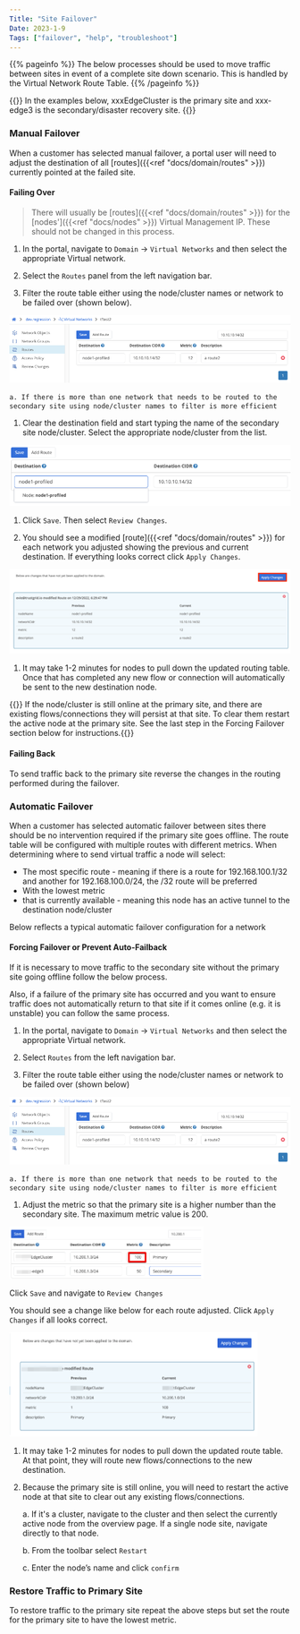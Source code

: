 ```yaml
---
Title: "Site Failover"
Date: 2023-1-9
Tags: ["failover", "help", "troubleshoot"]
---
```


{{% pageinfo %}}
The below processes should be used to move traffic between sites in event of a complete site down scenario. This is handled by the Virtual Network Route Table.
{{% /pageinfo %}}

{{<alert>}} In the examples below, xxxEdgeCluster is the primary site and xxx-edge3 is the secondary/disaster recovery site. {{</alert>}}

### Manual Failover

When a customer has selected manual failover, a portal user will need to adjust the destination of all [routes]({{<ref "docs/domain/routes" >}}) currently pointed at the failed site.

#### Failing Over

> There will usually be [routes]({{<ref "docs/domain/routes" >}}) for the [nodes']({{<ref "docs/nodes" >}}) Virtual Management IP. These should not be changed in this process.

1. In the portal, navigate to `Domain` → `Virtual Networks` and then select the appropriate Virtual network.

2. Select the `Routes` panel from the left navigation bar.

3. Filter the route table either using the node/cluster names or network to be failed over (shown below).

![img](route-table.png)

    a. If there is more than one network that needs to be routed to the secondary site using node/cluster names to filter is more efficient

1. Clear the destination field and start typing the name of the secondary site node/cluster. Select the appropriate node/cluster from the list.

![img](destination-field.png)

1. Click `Save`. Then select `Review Changes`.

2. You should see a modified [route]({{<ref "docs/domain/routes" >}}) for each network you adjusted showing the previous and current destination. If everything looks correct click `Apply Changes`.

![img](apply-changes.png)

1. It may take 1-2 minutes for nodes to pull down the updated routing table. Once that has completed any new flow or connection will automatically be sent to the new destination node.

{{<alert>}} If the node/cluster is still online at the primary site, and there are existing flows/connections they will persist at that site. To clear them restart the active node at the primary site. See the last step in the Forcing Failover section below for instructions.{{</alert>}}

#### Failing Back

To send traffic back to the primary site reverse the changes in the routing performed during the failover.

### Automatic Failover

When a customer has selected automatic failover between sites there should be no intervention required if the primary site goes offline. The route table will be configured with multiple routes with different metrics. When determining where to send virtual traffic a node will select:

- The most specific route - meaning if there is a route for 192.168.100.1/32 and another for 192.168.100.0/24, the /32 route will be preferred
- With the lowest metric
- that is currently available - meaning this node has an active tunnel to the destination node/cluster

Below reflects a typical automatic failover configuration for a network

#### Forcing Failover or Prevent Auto-Failback

If it is necessary to move traffic to the secondary site without the primary site going offline follow the below process.

Also, if a failure of the primary site has occurred and you want to ensure traffic does not automatically return to that site if it comes online (e.g. it is unstable) you can follow the same process.

1. In the portal, navigate to `Domain` → `Virtual Networks` and then select the appropriate Virtual network.

2. Select `Routes` from the left navigation bar.

3. Filter the route table either using the node/cluster names or network to be failed over (shown below)

![img](route-table.png)

    a. If there is more than one network that needs to be routed to the secondary site using node/cluster names to filter is more efficient

1. Adjust the metric so that the primary site is a higher number than the secondary site. The maximum metric value is 200.

![img](metric.png)

Click `Save` and navigate to `Review Changes`

You should see a change like below for each route adjusted. Click `Apply Changes` if all looks correct.

![img](apply-changes-metric.png)

1. It may take 1-2 minutes for nodes to pull down the updated route table. At that point, they will route new flows/connections to the new destination.

2. Because the primary site is still online, you will need to restart the active node at that site to clear out any existing flows/connections.

   a. If it's a cluster, navigate to the cluster and then select the currently active node from the overview page. If a single node site, navigate directly to that node.

   b. From the toolbar select `Restart`

   c. Enter the node’s name and click `confirm`

### Restore Traffic to Primary Site

To restore traffic to the primary site repeat the above steps but set the route for the primary site to have the lowest metric.
